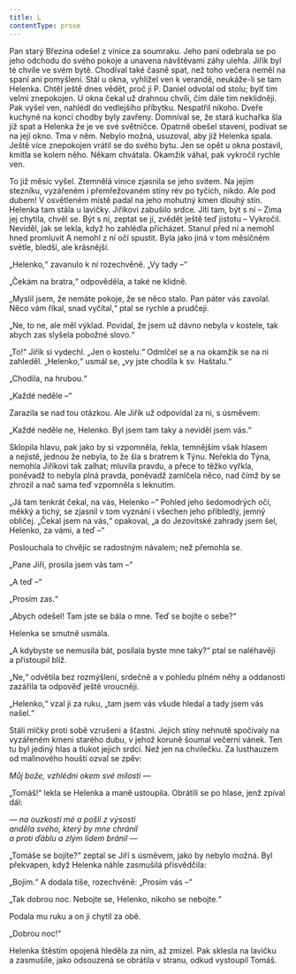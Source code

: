 ```yaml
---
title: L
contentType: prose
---
```


Pan starý Březina odešel z vinice za soumraku. Jeho paní odebrala se po jeho odchodu do svého pokoje a unavena návštěvami záhy ulehla. Jiřík byl té chvíle ve svém bytě. Chodíval také časně spat, než toho večera neměl na spaní ani pomyšlení. Stál u okna, vyhlížel ven k verandě, neukáže-li se tam Helenka. Chtěl ještě dnes vědět, proč ji P. Daniel odvolal od stolu; bylť tím velmi znepokojen. U okna čekal už drahnou chvíli, čím dále tím neklidněji. Pak vyšel ven, nahlédl do vedlejšího příbytku. Nespatřil nikoho. Dveře kuchyně na konci chodby byly zavřeny. Domníval se, že stará kuchařka šla již spat a Helenka že je ve své světničce. Opatrně obešel stavení, podívat se na její okno. Tma v něm. Nebylo možná, usuzoval, aby již Helenka spala. Ještě více znepokojen vrátil se do svého bytu. Jen se opět u okna postavil, kmitla se kolem něho. Někam chvátala. Okamžik váhal, pak vykročil rychle ven.

To již měsíc vyšel. Ztemnělá vinice zjasnila se jeho svitem. Na jejím stezníku, vyzářeném i přemřežovaném stíny rév po tyčích, nikdo. Ale pod dubem! V osvětleném místě padal na jeho mohutný kmen dlouhý stín. Helenka tam stála u lavičky. Jiříkovi zabušilo srdce. Jíti tam, být s ní – Zima jej chytila, chvěl se. Být s ní, zeptat se jí, zvědět ještě teď jistotu – Vykročil. Neviděl, jak se lekla, když ho zahlédla přicházet. Stanul před ní a nemohl hned promluvit A nemohl z ní očí spustit. Byla jako jiná v tom měsíčném světle, bledší, ale krásnější.

„Helenko,“ zavanulo k ní rozechvěně. „Vy tady –“

„Čekám na bratra,“ odpověděla, a také ne klidně.

„Myslil jsem, že nemáte pokoje, že se něco stalo. Pan páter vás zavolal. Něco vám říkal, snad vyčítal,“ ptal se rychle a prudčeji.

„Ne, to ne, ale měl výklad. Povídal, že jsem už dávno nebyla v kostele, tak abych zas slyšela pobožné slovo.“

„To!“ Jiřík si vydechl. „Jen o kostelu.“ Odmlčel se a na okamžik se na ni zahleděl. „Helenko,“ usmál se, „vy jste chodila k sv. Haštalu.“

„Chodila, na hrubou.“

„Každé neděle –“

Zarazila se nad tou otázkou. Ale Jiřík už odpovídal za ni, s úsměvem:

„Každé neděle ne, Helenko. Byl jsem tam taky a neviděl jsem vás.“

Sklopila hlavu, pak jako by si vzpomněla, řekla, temnějším však hlasem a nejistě, jednou že nebyla, to že šla s bratrem k Týnu. Neřekla do Týna, nemohla Jiříkovi tak zalhat; mluvila pravdu, a přece to těžko vyřkla, poněvadž to nebyla plná pravda, poněvadž zamlčela něco, nad čímž by se zhrozil a nač sama teď vzpomněla s leknutím.

„Já tam tenkrát čekal, na vás, Helenko –“ Pohled jeho šedomodrých očí, měkký a tichý, se zjasnil v tom vyznání i všechen jeho přibledlý, jemný obličej. „Čekal jsem na vás,“ opakoval, „a do Jezovitské zahrady jsem šel, Helenko, za vámi, a teď –“

Poslouchala to chvějíc se radostným návalem; než přemohla se.

„Pane Jiří, prosila jsem vás tam –“

„A teď –“

„Prosím zas.“

„Abych odešel! Tam jste se bála o mne. Teď se bojíte o sebe?“

Helenka se smutně usmála.

„A kdybyste se nemusila bát, posílala byste mne taky?“ ptal se naléhavěji a přistoupil blíž.

„Ne,“ odvětila bez rozmýšlení, srdečně a v pohledu plném něhy a oddanosti zazářila ta odpověď ještě vroucněji.

„Helenko,“ vzal ji za ruku, „tam jsem vás všude hledal a tady jsem vás našel.“

Stáli mlčky proti sobě vzrušeni a šťastni. Jejich stíny nehnutě spočívaly na vyzářeném kmeni starého dubu, v jehož koruně šoumal večerní vánek. Ten tu byl jediný hlas a tlukot jejich srdcí. Než jen na chvilečku. Za lusthauzem od malinového houští ozval se zpěv:

  

_Můj bože, vzhlédni okem své milosti —_

  

„Tomáš!“ lekla se Helenka a maně ustoupila. Obrátili se po hlase, jenž zpíval dál:

  

_— na ouzkosti mé a pošli z výsosti  
anděla svého, který by mne chránil  
a proti ďáblu a zlým lidem bránil —_

  

„Tomáše se bojíte?“ zeptal se Jiří s úsměvem, jako by nebylo možná. Byl překvapen, když Helenka náhle zasmušilá přisvědčila:

„Bojím.“ A dodala tiše, rozechvěně: „Prosím vás –“

„Tak dobrou noc. Nebojte se, Helenko, nikoho se nebojte.“

Podala mu ruku a on ji chytil za obě.

„Dobrou noc!“

Helenka štěstím opojená hleděla za ním, až zmizel. Pak sklesla na lavičku a zasmušile, jako odsouzená se obrátila v stranu, odkud vystoupil Tomáš.
